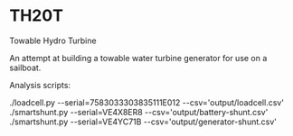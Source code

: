 # TH20T
Towable Hydro Turbine

An attempt at building a towable water turbine generator for use on a sailboat.

Analysis scripts:

./loadcell.py --serial=7583033303835111E012 --csv='output/loadcell.csv'
./smartshunt.py --serial=VE4X8ER8 --csv='output/battery-shunt.csv'
./smartshunt.py --serial=VE4YC71B --csv='output/generator-shunt.csv'
